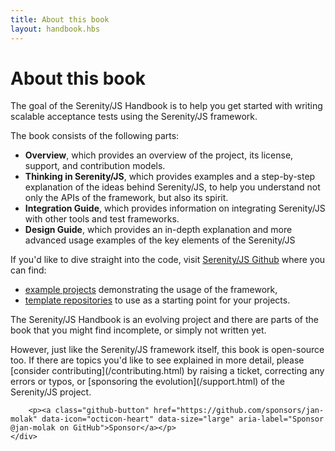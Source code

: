```yaml
---
title: About this book
layout: handbook.hbs
---
```

# About this book

The goal of the Serenity/JS Handbook is to help you get started with writing scalable acceptance tests using the Serenity/JS framework.

The book consists of the following parts:
- **Overview**, which provides an overview of the project, its license, support, and contribution models. 
- **Thinking in Serenity/JS**, which provides examples and a step-by-step explanation of the ideas behind Serenity/JS, to help you understand not only the APIs of the framework, but also its spirit. 
- **Integration Guide**, which provides information on integrating Serenity/JS with other tools and test frameworks.
- **Design Guide**, which provides an in-depth explanation and more advanced usage examples of the key elements of the Serenity/JS    

If you'd like to dive straight into the code, visit [Serenity/JS Github](https://github.com/serenity-js) where you can find:
 - [example projects](https://github.com/serenity-js/serenity-js/tree/master/examples) demonstrating the usage of the framework,
 - [template repositories](https://github.com/serenity-js) to use as a starting point for your projects.


<div class="pro-tip">
    <div class="icon"><i class="fas fa-tools"></i></div>
    <div class="text">
        <p>
            The Serenity/JS Handbook is an evolving project and there are parts of the book that you might find incomplete, or simply not written yet.
        </p>
        <p>
            However, just like the Serenity/JS framework itself, this book is open-source too. If there are topics you'd like to see explained in more detail, please [consider contributing](/contributing.html) by raising a ticket, correcting any errors or typos, or [sponsoring the evolution](/support.html) of the Serenity/JS project. 
        </p>
        
        <p><a class="github-button" href="https://github.com/sponsors/jan-molak" data-icon="octicon-heart" data-size="large" aria-label="Sponsor @jan-molak on GitHub">Sponsor</a></p>
    </div>
</div>

